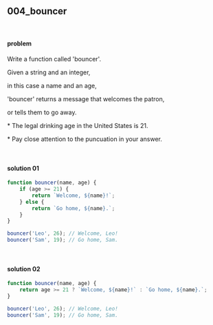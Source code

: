 ## 004_bouncer

<br>

#### problem

Write a function called 'bouncer'.

Given a string and an integer,

in this case a name and an age,

'bouncer' returns a message that welcomes the patron,

or tells them to go away.



\* The legal drinking age in the United States is 21.

\* Pay close attention to the puncuation in your answer.

<br>

#### solution 01

```javascript
function bouncer(name, age) {
    if (age >= 21) {
        return `Welcome, ${name}!`;
    } else {
        return `Go home, ${name}.`;
    }
}

bouncer('Leo', 26);	// Welcome, Leo!
bouncer('Sam', 19);	// Go home, Sam.
```

<br>

#### solution 02

```javascript
function bouncer(name, age) {
    return age >= 21 ? `Welcome, ${name}!` : `Go home, ${name}.`;
}

bouncer('Leo', 26);	// Welcome, Leo!
bouncer('Sam', 19);	// Go home, Sam.
```

<br>

